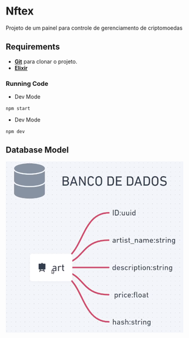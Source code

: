 # Nftex
<p> Projeto de um painel para controle de gerenciamento de criptomoedas </p>

## Requirements
- [**Git**](https://git-scm.com/) para clonar o projeto.
- [**Elixir**](https://elixir-lang.org) 

### Running Code
* Dev Mode
```
npm start
```

* Dev Mode
```
npm dev
```

## Database Model
<p>
  <!-- <img  width="38" height="38" alingn="left" src="./public/images/mongodb.png" alt="Mongo" /> -->
  <img src="./md/imgs/dbModeling.png" alt="Database" />
</p>